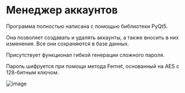 # Менеджер аккаунтов
Программа полностью написана с помощью библиотеки PyQt5.

Она позволяет создавать и удалять аккаунты, а также вносить в них изменения. Все они сохраняются в базе данных.

Присутствует функционал гибкой генерации сложного пароля.

Пароль шифруется при помощи метода Fernet, основанный на AES с 128-битным ключом.

![image](https://github.com/arkksu/accountmanager/assets/115230995/10235fa0-57cb-471e-8941-5c6028cce6e0)
